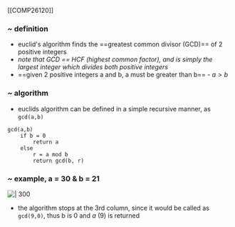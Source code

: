 [[COMP26120]]

### ~ definition
- euclid's algorithm finds the ==greatest common divisor (GCD)== of 2 positive integers
- *note that GCD == HCF (highest common factor), and is simply the largest integer which divides both positive integers*
- ==given 2 positive integers a and b, a must be greater than b== - $a \gt b$

### ~ algorithm
- euclids algorithm can be defined in a simple recursive manner, as `gcd(a,b)`
```pug
gcd(a,b)
	if b = 0
		return a
	else
		r = a mod b
		return gcd(b, r)
```

### ~ example, a = 30 & b = 21
![ | 300](https://i.imgur.com/pgVFmen.png)
- the algorithm stops at the 3rd column, since it would be called as `gcd(9,0)`, thus b is 0 and $a$ (9) is returned